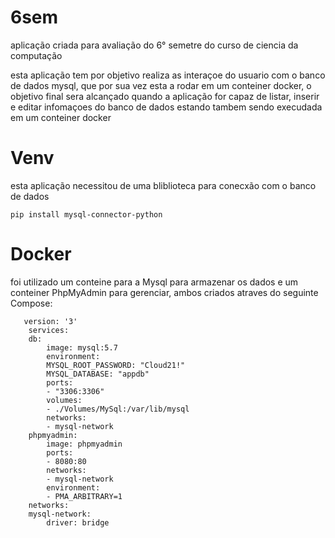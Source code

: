 # 6sem
 aplicação criada para avaliação do 6° semetre do curso de ciencia da computação 

esta aplicação tem por objetivo realiza as interaçoe do usuario com o banco de dados mysql, que por sua vez  esta a rodar em um conteiner docker, o objetivo final sera alcançado quando a aplicação for capaz de listar, inserir e editar infomaçoes do banco de dados estando tambem sendo execudada em um conteiner docker 


# Venv
esta aplicação necessitou de uma bliblioteca para conecxão com o banco de dados

    pip install mysql-connector-python
    
# Docker 
foi utilizado um conteine para a Mysql para armazenar os dados e um conteiner PhpMyAdmin para gerenciar, ambos criados atraves do seguinte Compose:

       version: '3'
        services:
        db:
            image: mysql:5.7
            environment:
            MYSQL_ROOT_PASSWORD: "Cloud21!"
            MYSQL_DATABASE: "appdb"
            ports:
            - "3306:3306"
            volumes:
            - ./Volumes/MySql:/var/lib/mysql
            networks:
            - mysql-network
        phpmyadmin:
            image: phpmyadmin
            ports:
            - 8080:80
            networks:
            - mysql-network
            environment:
            - PMA_ARBITRARY=1
        networks: 
        mysql-network:
            driver: bridge